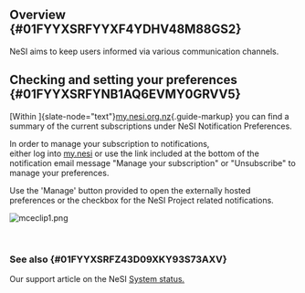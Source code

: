 Overview {#01FYYXSRFYYXF4YDHV48M88GS2}
--------

NeSI aims to keep users informed via various communication channels. 

Checking and setting your preferences {#01FYYXSRFYNB1AQ6EVMY0GRVV5}
-------------------------------------

[Within
]{slate-node="text"}[my.nesi.org.nz](https://my.nesi.org.nz/account/preference){.guide-markup}
you can find a summary of the current subscriptions under NeSI
Notification Preferences. 

In order to manage your subscription to notifications,\
either log into [my.nesi](https://my.nesi.org.nz/account/preference) or
use the link included at the bottom of the notification email message
\"Manage your subscription\" or \"Unsubscribe\" to manage your
preferences.

Use the \'Manage\' button provided to open the externally hosted
preferences or the checkbox for the NeSI Project related notifications.

![mceclip1.png](https://support.nesi.org.nz/hc/article_attachments/4563268450447/mceclip1.png)

 

### See also {#01FYYXSRFZ43D09XKY93S73AXV}

Our support article on the NeSI [System
status.](https://support.nesi.org.nz/hc/en-gb/articles/360000751636)
